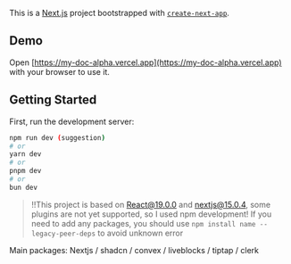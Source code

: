 This is a [Next.js](https://nextjs.org) project bootstrapped with [`create-next-app`](https://nextjs.org/docs/app/api-reference/cli/create-next-app).

## Demo

Open [https://my-doc-alpha.vercel.app](https://my-doc-alpha.vercel.app) with your browser to use it.

## Getting Started

First, run the development server:

```bash
npm run dev (suggestion)
# or
yarn dev
# or
pnpm dev
# or
bun dev
```

> !!This project is based on React@19.0.0 and nextjs@15.0.4, some plugins are not yet supported, so I used npm development!
> If you need to add any packages, you should use `npm install name --legacy-peer-deps` to avoid unknown error

Main packages: Nextjs / shadcn / convex / liveblocks / tiptap / clerk
